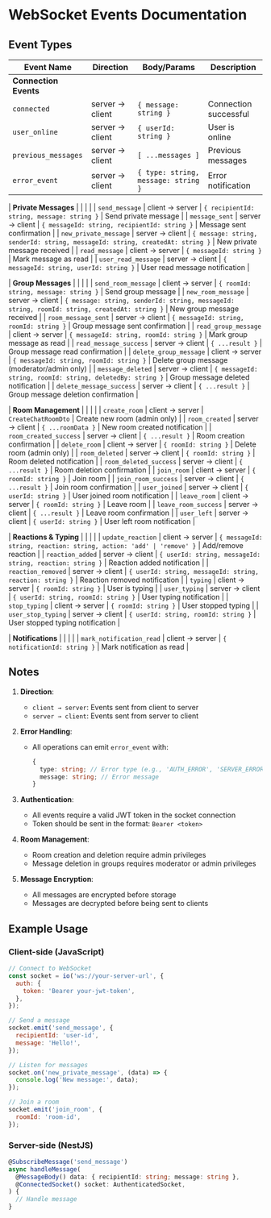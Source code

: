 # WebSocket Events Documentation

## Event Types

| Event Name            | Direction       | Body/Params                         | Description           |
| --------------------- | --------------- | ----------------------------------- | --------------------- |
| **Connection Events** |                 |                                     |                       |
| `connected`           | server → client | `{ message: string }`               | Connection successful |
| `user_online`         | server → client | `{ userId: string }`                | User is online        |
| `previous_messages`   | server → client | `[ ...messages ]`                   | Previous messages     |
| `error_event`         | server → client | `{ type: string, message: string }` | Error notification    |

| **Private Messages** | | | |
| `send_message` | client → server | `{ recipientId: string, message: string }` | Send private message |
| `message_sent` | server → client | `{ messageId: string, recipientId: string }` | Message sent confirmation |
| `new_private_message` | server → client | `{ message: string, senderId: string, messageId: string, createdAt: string }` | New private message received |
| `read_message` | client → server | `{ messageId: string }` | Mark message as read |
| `user_read_message` | server → client | `{ messageId: string, userId: string }` | User read message notification |

| **Group Messages** | | | |
| `send_room_message` | client → server | `{ roomId: string, message: string }` | Send group message |
| `new_room_message` | server → client | `{ message: string, senderId: string, messageId: string, roomId: string, createdAt: string }` | New group message received |
| `room_message_sent` | server → client | `{ messageId: string, roomId: string }` | Group message sent confirmation |
| `read_group_message` | client → server | `{ messageId: string, roomId: string }` | Mark group message as read |
| `read_message_success` | server → client | `{ ...result }` | Group message read confirmation |
| `delete_group_message` | client → server | `{ messageId: string, roomId: string }` | Delete group message (moderator/admin only) |
| `message_deleted` | server → client | `{ messageId: string, roomId: string, deletedBy: string }` | Group message deleted notification |
| `delete_message_success` | server → client | `{ ...result }` | Group message deletion confirmation |

| **Room Management** | | | |
| `create_room` | client → server | `CreateChatRoomDto` | Create new room (admin only) |
| `room_created` | server → client | `{ ...roomData }` | New room created notification |
| `room_created_success` | server → client | `{ ...result }` | Room creation confirmation |
| `delete_room` | client → server | `{ roomId: string }` | Delete room (admin only) |
| `room_deleted` | server → client | `{ roomId: string }` | Room deleted notification |
| `room_deleted_success` | server → client | `{ ...result }` | Room deletion confirmation |
| `join_room` | client → server | `{ roomId: string }` | Join room |
| `join_room_success` | server → client | `{ ...result }` | Join room confirmation |
| `user_joined` | server → client | `{ userId: string }` | User joined room notification |
| `leave_room` | client → server | `{ roomId: string }` | Leave room |
| `leave_room_success` | server → client | `{ ...result }` | Leave room confirmation |
| `user_left` | server → client | `{ userId: string }` | User left room notification |

| **Reactions & Typing** | | | |
| `update_reaction` | client → server | `{ messageId: string, reaction: string, action: 'add' | 'remove' }` | Add/remove reaction |
| `reaction_added` | server → client | `{ userId: string, messageId: string, reaction: string }` | Reaction added notification |
| `reaction_removed` | server → client | `{ userId: string, messageId: string, reaction: string }` | Reaction removed notification |
| `typing` | client → server | `{ roomId: string }` | User is typing |
| `user_typing` | server → client | `{ userId: string, roomId: string }` | User typing notification |
| `stop_typing` | client → server | `{ roomId: string }` | User stopped typing |
| `user_stop_typing` | server → client | `{ userId: string, roomId: string }` | User stopped typing notification |

| **Notifications** | | | |
| `mark_notification_read` | client → server | `{ notificationId: string }` | Mark notification as read |

## Notes

1. **Direction**:

   - `client → server`: Events sent from client to server
   - `server → client`: Events sent from server to client

2. **Error Handling**:

   - All operations can emit `error_event` with:
     ```typescript
     {
       type: string; // Error type (e.g., 'AUTH_ERROR', 'SERVER_ERROR')
       message: string; // Error message
     }
     ```

3. **Authentication**:

   - All events require a valid JWT token in the socket connection
   - Token should be sent in the format: `Bearer <token>`

4. **Room Management**:

   - Room creation and deletion require admin privileges
   - Message deletion in groups requires moderator or admin privileges

5. **Message Encryption**:
   - All messages are encrypted before storage
   - Messages are decrypted before being sent to clients

## Example Usage

### Client-side (JavaScript)

```javascript
// Connect to WebSocket
const socket = io('ws://your-server-url', {
  auth: {
    token: 'Bearer your-jwt-token',
  },
});

// Send a message
socket.emit('send_message', {
  recipientId: 'user-id',
  message: 'Hello!',
});

// Listen for messages
socket.on('new_private_message', (data) => {
  console.log('New message:', data);
});

// Join a room
socket.emit('join_room', {
  roomId: 'room-id',
});
```

### Server-side (NestJS)

```typescript
@SubscribeMessage('send_message')
async handleMessage(
  @MessageBody() data: { recipientId: string; message: string },
  @ConnectedSocket() socket: AuthenticatedSocket,
) {
  // Handle message
}
```
